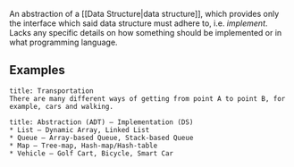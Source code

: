 An abstraction of a [[Data Structure|data structure]], which provides only the interface which said data structure must adhere to, i.e. *implement*.
Lacks any specific details on how something should be implemented or in what programming language.
## Examples
```ad-example
title: Transportation
There are many different ways of getting from point A to point B, for example, cars and walking.
```
```ad-example
title: Abstraction (ADT) – Implementation (DS)
* List – Dynamic Array, Linked List
* Queue – Array-based Queue, Stack-based Queue
* Map – Tree-map, Hash-map/Hash-table
* Vehicle – Golf Cart, Bicycle, Smart Car
```
